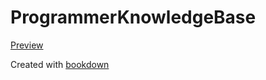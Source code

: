 # ProgrammerKnowledgeBase

[Preview](http://htmlpreview.github.io/?https://github.com/holmesjoli/ProgrammerKnowledgeBase/blob/master/Rmarkdown/_book/index.html)


Created with [bookdown](https://bookdown.org/yihui/bookdown/)